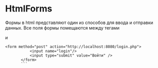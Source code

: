 # HtmlForms

Формы в html представляют один из способов для ввода и отправки данных. Все поля формы помещаются между тегами <form> и </form>
 ```
 <form method="post" action="http://localhost:8080/login.php">
            <input name="login"/>
            <input type="submit" value="Войти" />
        </form>
        ```
